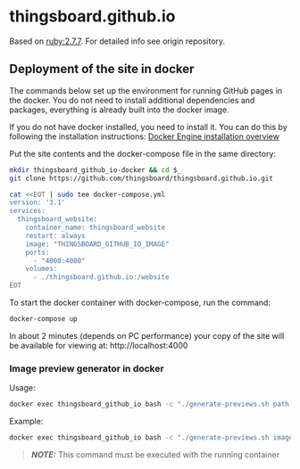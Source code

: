 # thingsboard.github.io

Based on [ruby:2.7.7](https://hub.docker.com/_/ruby). For detailed info see origin repository.

## Deployment of the site in docker

The commands below set up the environment for running GitHub pages in the docker. You do not need to install additional dependencies and packages, everything is already built into the docker image.

If you do not have docker installed, you need to install it. You can do this by following the installation instructions: [Docker Engine installation overview](https://docs.docker.com/engine/install/)

Put the site contents and the docker-compose file in the same directory:

```bash
mkdir thingsboard_github_io-docker && cd $_
git clone https://github.com/thingsboard/thingsboard.github.io.git

cat <<EOT | sudo tee docker-compose.yml
version: '3.1'
services:
  thingsboard_website:
    container_name: thingsboard_website
    restart: always
    image: "THINGSBOARD_GITHUB_IO_IMAGE"
    ports:
      - "4000:4000"
    volumes:
      - ./thingsboard.github.io:/website
EOT
```

To start the docker container with docker-compose, run the command:

```bash
docker-compose up
```

In about 2 minutes (depends on PC performance) your copy of the site will be available for viewing at: http://localhost:4000

### Image preview generator in docker

Usage:
```bash
docker exec thingsboard_github_io bash -c "./generate-previews.sh path file_mask*.png"

```

Example:
```bash
docker exec thingsboard_github_io bash -c "./generate-previews.sh images/solution-templates *.png"

```
> **_NOTE:_** This command must be executed with the running container